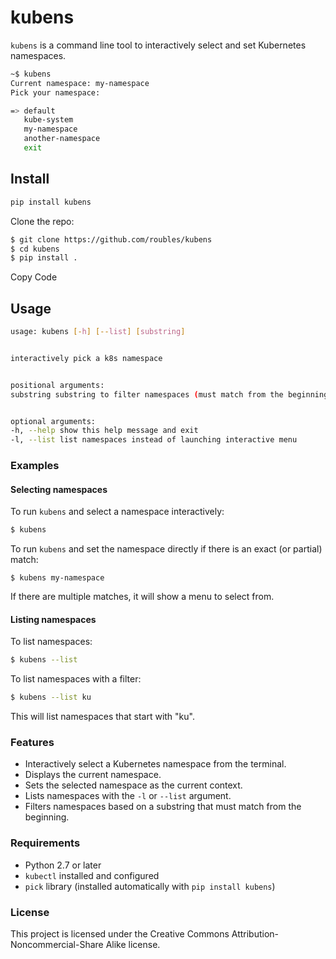 # kubens

`kubens` is a command line tool to interactively select and set Kubernetes namespaces.

```bash
~$ kubens
Current namespace: my-namespace
Pick your namespace:

=> default
   kube-system
   my-namespace
   another-namespace
   exit
```

## Install

```bash
pip install kubens
```

Clone the repo:

```bash
$ git clone https://github.com/roubles/kubens
$ cd kubens
$ pip install .
```

Copy Code

## Usage

```bash
usage: kubens [-h] [--list] [substring]


interactively pick a k8s namespace


positional arguments:
substring substring to filter namespaces (must match from the beginning)


optional arguments:
-h, --help show this help message and exit
-l, --list list namespaces instead of launching interactive menu
```

### Examples

#### Selecting namespaces

To run `kubens` and select a namespace interactively:

```bash
$ kubens
```

To run `kubens` and set the namespace directly if there is an exact (or partial) match:

```
$ kubens my-namespace
```

If there are multiple matches, it will show a menu to select from.

#### Listing namespaces

To list namespaces:

```bash
$ kubens --list
```

To list namespaces with a filter:

```bash
$ kubens --list ku
```

This will list namespaces that start with "ku".

### Features
- Interactively select a Kubernetes namespace from the terminal.
- Displays the current namespace.
- Sets the selected namespace as the current context.
- Lists namespaces with the `-l` or `--list` argument.
- Filters namespaces based on a substring that must match from the beginning.

### Requirements
- Python 2.7 or later
- `kubectl` installed and configured
- `pick` library (installed automatically with `pip install kubens`)

### License
This project is licensed under the Creative Commons Attribution-Noncommercial-Share Alike license.